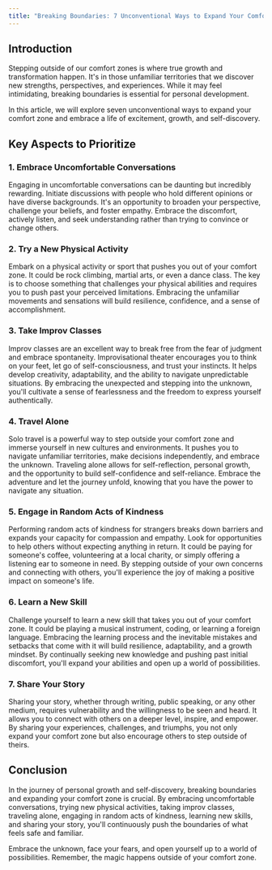 ```yaml
---
title: "Breaking Boundaries: 7 Unconventional Ways to Expand Your Comfort Zone"
---
```


## Introduction

Stepping outside of our comfort zones is where true growth and transformation happen. It's in those unfamiliar territories that we discover new strengths, perspectives, and experiences. While it may feel intimidating, breaking boundaries is essential for personal development.

In this article, we will explore seven unconventional ways to expand your comfort zone and embrace a life of excitement, growth, and self-discovery.

## Key Aspects to Prioritize

### 1. Embrace Uncomfortable Conversations

Engaging in uncomfortable conversations can be daunting but incredibly rewarding. Initiate discussions with people who hold different opinions or have diverse backgrounds. It's an opportunity to broaden your perspective, challenge your beliefs, and foster empathy. Embrace the discomfort, actively listen, and seek understanding rather than trying to convince or change others.

### 2. Try a New Physical Activity

Embark on a physical activity or sport that pushes you out of your comfort zone. It could be rock climbing, martial arts, or even a dance class. The key is to choose something that challenges your physical abilities and requires you to push past your perceived limitations. Embracing the unfamiliar movements and sensations will build resilience, confidence, and a sense of accomplishment.

### 3. Take Improv Classes

Improv classes are an excellent way to break free from the fear of judgment and embrace spontaneity. Improvisational theater encourages you to think on your feet, let go of self-consciousness, and trust your instincts. It helps develop creativity, adaptability, and the ability to navigate unpredictable situations. By embracing the unexpected and stepping into the unknown, you'll cultivate a sense of fearlessness and the freedom to express yourself authentically.

### 4. Travel Alone

Solo travel is a powerful way to step outside your comfort zone and immerse yourself in new cultures and environments. It pushes you to navigate unfamiliar territories, make decisions independently, and embrace the unknown. Traveling alone allows for self-reflection, personal growth, and the opportunity to build self-confidence and self-reliance. Embrace the adventure and let the journey unfold, knowing that you have the power to navigate any situation.

### 5. Engage in Random Acts of Kindness

Performing random acts of kindness for strangers breaks down barriers and expands your capacity for compassion and empathy. Look for opportunities to help others without expecting anything in return. It could be paying for someone's coffee, volunteering at a local charity, or simply offering a listening ear to someone in need. By stepping outside of your own concerns and connecting with others, you'll experience the joy of making a positive impact on someone's life.

### 6. Learn a New Skill

Challenge yourself to learn a new skill that takes you out of your comfort zone. It could be playing a musical instrument, coding, or learning a foreign language. Embracing the learning process and the inevitable mistakes and setbacks that come with it will build resilience, adaptability, and a growth mindset. By continually seeking new knowledge and pushing past initial discomfort, you'll expand your abilities and open up a world of possibilities.

### 7. Share Your Story

Sharing your story, whether through writing, public speaking, or any other medium, requires vulnerability and the willingness to be seen and heard. It allows you to connect with others on a deeper level, inspire, and empower. By sharing your experiences, challenges, and triumphs, you not only expand your comfort zone but also encourage others to step outside of theirs.

## Conclusion

In the journey of personal growth and self-discovery, breaking boundaries and expanding your comfort zone is crucial. By embracing uncomfortable conversations, trying new physical activities, taking improv classes, traveling alone, engaging in random acts of kindness, learning new skills, and sharing your story, you'll continuously push the boundaries of what feels safe and familiar.

Embrace the unknown, face your fears, and open yourself up to a world of possibilities. Remember, the magic happens outside of your comfort zone.
